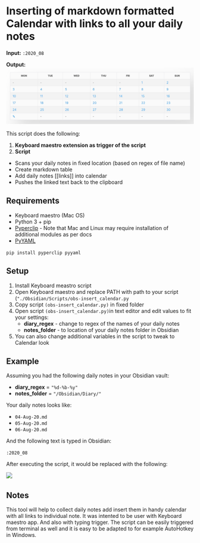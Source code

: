# Inserting of markdown formatted Calendar with links to all your daily notes

__Input:__ ```:2020_08```

__Output:__
![](https://github.com/dxcore35/obs-Calendar/blob/master/Calendar_header.jpg)

This script does the following:

1) __Keyboard maestro extension as trigger of the script__
2) __Script__

- Scans your daily notes in fixed location (based on regex of file name)
- Create markdown table 
- Add daily notes [[links]] into calendar
- Pushes the linked text back to the clipboard

## Requirements

* Keyboard maestro (Mac OS)
* Python 3 + pip
* [Pyperclip](https://pypi.org/project/pyperclip/) - Note that Mac and Linux may require installation of additional modules as per docs
* [PyYAML](https://pypi.org/project/PyYAML/)

```pip install pyperclip pyyaml```

## Setup

1. Install Keyboard meastro script
2. Open Keyboard maestro and replace PATH with path to your script (```"./Obsidian/Scripts/obs-insert_calendar.py```
2. Copy script ```(obs-insert_calendar.py)``` in fixed folder
3. Open script ```(obs-insert_calendar.py)```in text editor and edit values to fit your settings:
	- __diary_regex__ - change to regex of the names of your daily notes
	- __notes_folder__ - to location of your daily notes folder in Obsidian
4. You can also change additional variables in the script to tweak to Calendar look

## Example

Assuming you had the following daily notes in your Obsidian vault:

- __diary_regex__ =   ```"%d-%b-%y"```
- __notes_folder__ =  ```"/Obsidian/Diary/"```

Your daily notes looks like:

- ```04-Aug-20.md```
- ```05-Aug-20.md```
- ```06-Aug-20.md```

And the following text is typed in Obsidian:

```:2020_08```

After executing the script, it would be replaced with the following:

![](https://github.com/dxcore35/obs-Calendar/blob/master/Calendar.jpg)

## Notes

This tool will help to collect daily notes add insert them in handy calendar with all links to individual note. It was intented to be user with Keyboard maestro app. And also with typing trigger. The script can be easily triggered from terminal as well and it is easy to be adapted to for example AutoHotkey in Windows.
